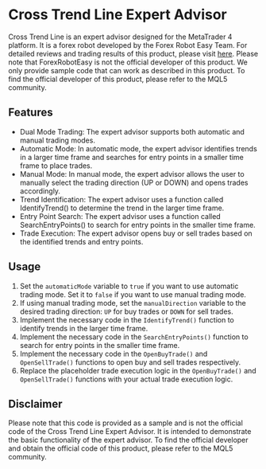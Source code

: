 # Cross Trend Line Expert Advisor

Cross Trend Line is an expert advisor designed for the MetaTrader 4 platform. It is a forex robot developed by the Forex Robot Easy Team. For detailed reviews and trading results of this product, please visit [here](https://forexroboteasy.com/forex-robot-review/cross-trend-line-review-optimal-forex-software-with-dual-mode-trading/). Please note that ForexRobotEasy is not the official developer of this product. We only provide sample code that can work as described in this product. To find the official developer of this product, please refer to the MQL5 community.

## Features
- Dual Mode Trading: The expert advisor supports both automatic and manual trading modes.
- Automatic Mode: In automatic mode, the expert advisor identifies trends in a larger time frame and searches for entry points in a smaller time frame to place trades.
- Manual Mode: In manual mode, the expert advisor allows the user to manually select the trading direction (UP or DOWN) and opens trades accordingly.
- Trend Identification: The expert advisor uses a function called IdentifyTrend() to determine the trend in the larger time frame.
- Entry Point Search: The expert advisor uses a function called SearchEntryPoints() to search for entry points in the smaller time frame.
- Trade Execution: The expert advisor opens buy or sell trades based on the identified trends and entry points.

## Usage
1. Set the `automaticMode` variable to `true` if you want to use automatic trading mode. Set it to `false` if you want to use manual trading mode.
2. If using manual trading mode, set the `manualDirection` variable to the desired trading direction: `UP` for buy trades or `DOWN` for sell trades.
3. Implement the necessary code in the `IdentifyTrend()` function to identify trends in the larger time frame.
4. Implement the necessary code in the `SearchEntryPoints()` function to search for entry points in the smaller time frame.
5. Implement the necessary code in the `OpenBuyTrade()` and `OpenSellTrade()` functions to open buy and sell trades respectively.
6. Replace the placeholder trade execution logic in the `OpenBuyTrade()` and `OpenSellTrade()` functions with your actual trade execution logic.

## Disclaimer
Please note that this code is provided as a sample and is not the official code of the Cross Trend Line Expert Advisor. It is intended to demonstrate the basic functionality of the expert advisor. To find the official developer and obtain the official code of this product, please refer to the MQL5 community.
